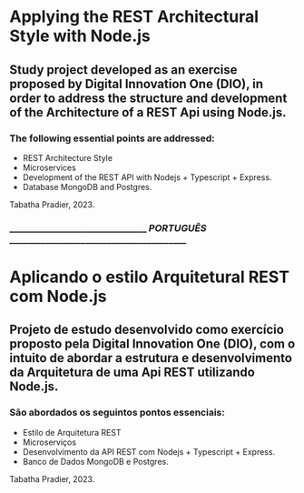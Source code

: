 # Applying the REST Architectural Style with Node.js

## Study project developed as an exercise proposed by Digital Innovation One (DIO), in order to address the structure and development of the Architecture of a REST Api using Node.js.

### The following essential points are addressed:

- REST Architecture Style
- Microservices
- Development of the REST API with Nodejs + Typescript + Express.
- Database MongoDB and Postgres.

Tabatha Pradier, 2023.


### _______________________________ *PORTUGUÊS* ________________________________________

# Aplicando o estilo Arquitetural REST com Node.js

## Projeto de estudo desenvolvido como exercício proposto pela Digital Innovation One (DIO), com o intuito de abordar a estrutura e desenvolvimento da Arquitetura de uma Api REST utilizando Node.js.

### São abordados os seguintos pontos essenciais:

- Estilo de Arquitetura REST
- Microserviços
- Desenvolvimento da API REST com Nodejs + Typescript + Express.
- Banco de Dados MongoDB e Postgres.

Tabatha Pradier, 2023.

